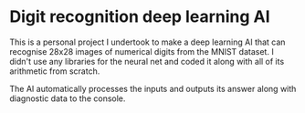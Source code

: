 # Digit recognition deep learning AI

This is a personal project I undertook to make a deep learning AI that can recognise 28x28 images of numerical digits from the MNIST dataset. I didn't use any libraries for the neural net and coded it along with all of its arithmetic from scratch.

The AI automatically processes the inputs and outputs its answer along with diagnostic data to the console.
